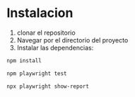 # Instalacion

1. clonar el repositorio
2. Navegar por el directorio del proyecto
3. Instalar las dependencias:

```bash
npm install

npm playwright test 

npx playwright show-report
